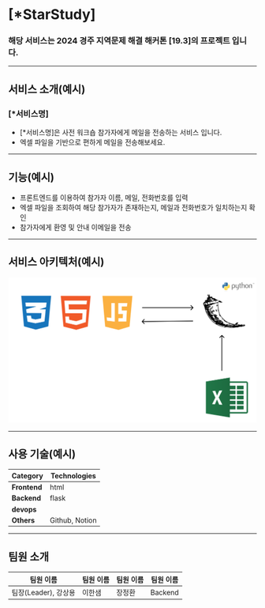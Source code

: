 # [*StarStudy]

### 해당 서비스는 2024 경주 지역문제 해결 해커톤 [19.3]의 프로젝트 입니다.

---
## 서비스 소개(예시)
### [*서비스명]
- [*서비스명]은 사전 워크숍 참가자에게 메일을 전송하는 서비스 입니다.
- 엑셀 파일을 기반으로 편하게 메일을 전송해보세요.

---
## 기능(예시)

- 프론트엔드를 이용하여 참가자 이름, 메일, 전화번호를 입력
- 엑셀 파일을 조회하여 해당 참가자가 존재하는지, 메일과 전화번호가 일치하는지 확인
- 참가자에게 환영 및 안내 이메일을 전송

---
## 서비스 아키텍처(예시)

![서비스 아키텍처](./img/System_Architecture.png)

---
## 사용 기술(예시)
| **Category**         | **Technologies** |
|----------------------|-------------|
| **Frontend**         | html        |
| **Backend**          | flask |
| **devops**           |   |
| **Others**           | Github, Notion |

---
## 팀원 소개
| **팀원 이름**            | **팀원 이름** | **팀원 이름** | **팀원 이름** |
|----------------------|----------|-----------|---------|
| 팀장(Leader), 강상용 | 이한샘 | 장정환 | Backend |
